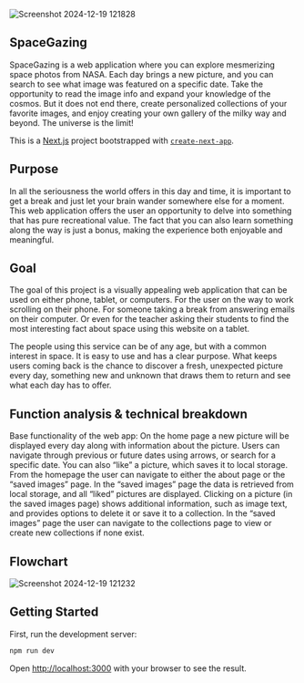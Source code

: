 ![Screenshot 2024-12-19 121828](https://github.com/user-attachments/assets/77826b98-8b21-479f-9103-f19c6b00d218)

## SpaceGazing
SpaceGazing is a web application where you can explore mesmerizing space photos
from NASA. Each day brings a new picture, and you can search to see what image was
featured on a specific date. Take the opportunity to read the image info and expand
your knowledge of the cosmos. But it does not end there, create personalized
collections of your favorite images, and enjoy creating your own gallery of the milky
way and beyond. The universe is the limit!


This is a [Next.js](https://nextjs.org) project bootstrapped with [`create-next-app`](https://nextjs.org/docs/app/api-reference/cli/create-next-app).

## Purpose
In all the seriousness the world offers in this day and time, it is important to get
a break and just let your brain wander somewhere else for a moment. This web
application offers the user an opportunity to delve into something that has pure
recreational value. The fact that you can also learn something along the way is just a
bonus, making the experience both enjoyable and meaningful.

## Goal
The goal of this project is a visually appealing web
application that can be used on either phone, tablet, or computers. For the user on the
way to work scrolling on their phone. For someone taking a break from answering
emails on their computer. Or even for the teacher asking their students to find the
most interesting fact about space using this website on a tablet.

The people using this service can be of any age, but with a common interest in space.
It is easy to use and has a clear purpose. What keeps users coming back is the chance
to discover a fresh, unexpected picture every day, something new and unknown that
draws them to return and see what each day has to offer.

## Function analysis & technical breakdown
Base functionality of the web app:
On the home page a new picture will be displayed every day along with information
about the picture. Users can navigate through previous or future dates using arrows,
or search for a specific date. You can also “like” a picture, which saves it to local
storage. From the homepage the user can navigate to either the about page or the
“saved images” page. In the “saved images” page the data is retrieved from local
storage, and all “liked” pictures are displayed. Clicking on a picture (in the saved
images page) shows additional information, such as image text, and provides options
to delete it or save it to a collection. In the “saved images” page the user can navigate
to the collections page to view or create new collections if none exist.

## Flowchart

![Screenshot 2024-12-19 121232](https://github.com/user-attachments/assets/4cb0f200-06ea-4cab-b31a-7352187b656e)


## Getting Started

First, run the development server:

```bash
npm run dev
```

Open [http://localhost:3000](http://localhost:3000) with your browser to see the result.


